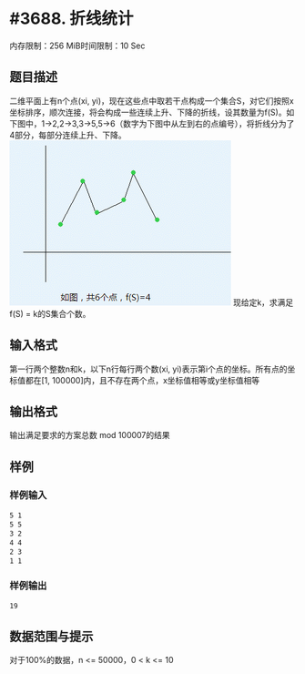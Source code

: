 # #3688. 折线统计

内存限制：256 MiB时间限制：10 Sec

## 题目描述

二维平面上有n个点(xi, yi)，现在这些点中取若干点构成一个集合S，对它们按照x坐标排序，顺次连接，将会构成一些连续上升、下降的折线，设其数量为f(S)。如下图中，1->2,2->3,3->5,5->6（数字为下图中从左到右的点编号），将折线分为了4部分，每部分连续上升、下降。
 ![](upload/201409/aa.jpg)
现给定k，求满足f(S) = k的S集合个数。

## 输入格式

第一行两个整数n和k，以下n行每行两个数(xi, yi)表示第i个点的坐标。所有点的坐标值都在[1, 100000]内，且不存在两个点，x坐标值相等或y坐标值相等

## 输出格式

输出满足要求的方案总数 mod 100007的结果

## 样例

### 样例输入

    
    5 1
    5 5
    3 2
    4 4
    2 3
    1 1
    
    

### 样例输出

    
    19
    
    
    

## 数据范围与提示

对于100%的数据，n <= 50000，0 < k <= 10
